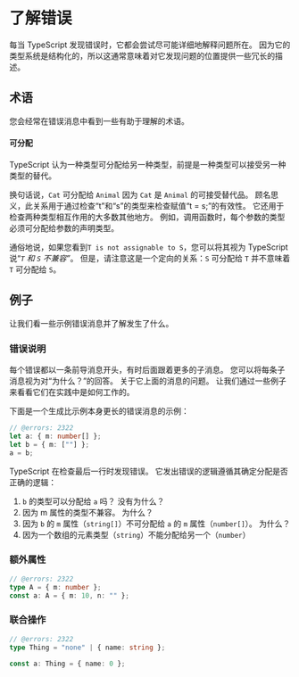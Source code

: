 
# 了解错误

每当 TypeScript 发现错误时，它都会尝试尽可能详细地解释问题所在。
因为它的类型系统是结构化的，所以这通常意味着对它发现问题的位置提供一些冗长的描述。
## 术语

您会经常在错误消息中看到一些有助于理解的术语。
####  可分配

TypeScript 认为一种类型可分配给另一种类型，前提是一种类型可以接受另一种类型的替代。

换句话说，`Cat` 可分配给 `Animal` 因为 `Cat` 是 `Animal` 的可接受替代品。
顾名思义，此关系用于通过检查“t”和“s”的类型来检查赋值“t = s;”的有效性。
它还用于检查两种类型相互作用的大多数其他地方。
例如，调用函数时，每个参数的类型必须可分配给参数的声明类型。

通俗地说，如果您看到`T is not assignable to S`，您可以将其视为 TypeScript 说“_`T` 和 `S` 不兼容”_。
但是，请注意这是一个定向的关系：`S` 可分配给 `T` 并不意味着 `T` 可分配给 `S`。
## 例子

让我们看一些示例错误消息并了解发生了什么。
### 错误说明

每个错误都以一条前导消息开头，有时后面跟着更多的子消息。
您可以将每条子消息视为对“为什么？”的回答。 关于它上面的消息的问题。
让我们通过一些例子来看看它们在实践中是如何工作的。

下面是一个生成比示例本身更长的错误消息的示例：
```ts twoslash
// @errors: 2322
let a: { m: number[] };
let b = { m: [""] };
a = b;
```

TypeScript 在检查最后一行时发现错误。
它发出错误的逻辑遵循其确定分配是否正确的逻辑：

1. `b` 的类型可以分配给 `a` 吗？ 没有为什么？
2. 因为 m 属性的类型不兼容。 为什么？
3. 因为 `b` 的 `m` 属性（`string[]`）不可分配给 `a` 的 `m` 属性（`number[]`）。 为什么？
4. 因为一个数组的元素类型（`string`）不能分配给另一个（`number`）
### 额外属性

```ts twoslash
// @errors: 2322
type A = { m: number };
const a: A = { m: 10, n: "" };
```

### 联合操作

```ts twoslash
// @errors: 2322
type Thing = "none" | { name: string };

const a: Thing = { name: 0 };
```
